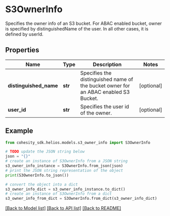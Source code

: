 # S3OwnerInfo

Specifies the owner info of an S3 bucket. For ABAC enabled bucket, owner is specified by distinguishedName of the user. In all other cases, it is defined by userId.

## Properties

Name | Type | Description | Notes
------------ | ------------- | ------------- | -------------
**distinguished_name** | **str** | Specifies the distinguished name of the bucket owner for an ABAC enabled S3 Bucket. | [optional] 
**user_id** | **str** | Specifies the user id of the owner. | [optional] 

## Example

```python
from cohesity_sdk.helios.models.s3_owner_info import S3OwnerInfo

# TODO update the JSON string below
json = "{}"
# create an instance of S3OwnerInfo from a JSON string
s3_owner_info_instance = S3OwnerInfo.from_json(json)
# print the JSON string representation of the object
print(S3OwnerInfo.to_json())

# convert the object into a dict
s3_owner_info_dict = s3_owner_info_instance.to_dict()
# create an instance of S3OwnerInfo from a dict
s3_owner_info_from_dict = S3OwnerInfo.from_dict(s3_owner_info_dict)
```
[[Back to Model list]](../README.md#documentation-for-models) [[Back to API list]](../README.md#documentation-for-api-endpoints) [[Back to README]](../README.md)


